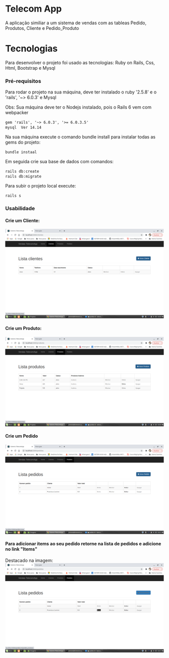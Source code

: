 # Telecom App

A aplicação similiar a um sistema de vendas com as tableas Pedido, Produtos, Cliente e Pedido_Produto

# Tecnologias

Para desenvolver o projeto foi usado as tecnologias: Ruby on Rails, Css, Html, Bootstrap e Mysql

### Pré-requisitos

Para rodar o projeto na sua máquina, deve ter instalado o ruby '2.5.8' e o 'rails', '~> 6.0.3' e Mysql

Obs: Sua máquina deve ter o Nodejs instalado, pois o Rails 6 vem com webpacker

```
gem 'rails', '~> 6.0.3', '>= 6.0.3.5'
mysql  Ver 14.14 
```
Na sua máquina execute o comando bundle install para instalar todas as gems do projeto:
```
bundle instaal
```
Em seguida crie sua base de dados com comandos:

```
rails db:create
rails db:migrate
```
Para subir o projeto local execute:
```
rails s
```

### Usabilidade
#### Crie um Cliente:

![alt text](https://github.com/VictorHAlbu/telecom_app/blob/main/app/assets/images/cliente.png) 


#### Crie um Produto:
![alt text](https://github.com/VictorHAlbu/telecom_app/blob/main/app/assets/images/produtos.png) 
#### Crie um Pedido
![alt text](https://github.com/VictorHAlbu/telecom_app/blob/main/app/assets/images/Novo%20Pedido.png) 



#### Para adicionar items ao seu pedido retorne na lista de pedidos e adicione no link "Items"
Destacado na imagem:
![alt text](https://github.com/VictorHAlbu/telecom_app/blob/main/app/assets/images/items.png)
